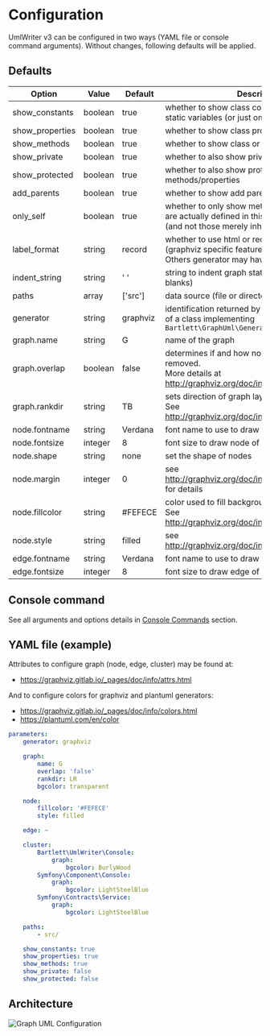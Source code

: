 <!-- markdownlint-disable MD013 MD033 -->
# Configuration

UmlWriter v3 can be configured in two ways (YAML file or console command arguments).
Without changes, following defaults will be applied.

## Defaults

| Option          | Value    | Default  | Description                                                                                                                      |
|-----------------|----------|----------|----------------------------------------------------------------------------------------------------------------------------------|
| show_constants  | boolean  | true     | whether to show class constants as readonly static variables (or just omit them completely)                                      |
| show_properties | boolean  | true     | whether to show class properties                                                                                                 |
| show_methods    | boolean  | true     | whether to show class or interface methods                                                                                       |
| show_private    | boolean  | true     | whether to also show private methods/properties                                                                                  |
| show_protected  | boolean  | true     | whether to also show protected methods/properties                                                                                |
| add_parents     | boolean  | true     | whether to show add parent classes or interfaces                                                                                 |
| only_self       | boolean  | true     | whether to only show methods/properties that are actually defined in this class <br/> (and not those merely inherited from base) |
| label_format    | string   | record   | whether to use html or record formatted labels (graphviz specific feature).<br/> Others generator may have different values      |
| indent_string   | string   | '  '     | string to indent graph statement parts (two blanks)                                                                              |
| paths           | array    | ['src']  | data source (file or directory) to parse                                                                                         |
| generator       | string   | graphviz | identification returned by `getName()` method <br/> of a class implementing `Bartlett\GraphUml\Generator\GeneratorInterface`     |
| graph.name      | string   | G        | name of the graph                                                                                                                |
| graph.overlap   | boolean  | false    | determines if and how node overlaps should be removed. <br/> More details at <http://graphviz.org/doc/info/attrs.html#d:overlap> |
| graph.rankdir   | string   | TB       | sets direction of graph layout (Top to Bottom). <br/> See <http://graphviz.org/doc/info/attrs.html#d:rankdir>                    |
| node.fontname   | string   | Verdana  | font name to use to draw node of the graph                                                                                       |
| node.fontsize   | integer  | 8        | font size to draw node of the graph                                                                                              |
| node.shape      | string   | none     | set the shape of nodes                                                                                                           |
| node.margin     | integer  | 0        | see <http://graphviz.org/doc/info/attrs.html#d:margin> for details                                                               |
| node.fillcolor  | string   | #FEFECE  | color used to fill background color of nodes. <br /> See <http://graphviz.org/doc/info/attrs.html#d:fillcolor>                   |
| node.style      | string   | filled   | see <http://graphviz.org/doc/info/attrs.html#d:style>                                                                            |
| edge.fontname   | string   | Verdana  | font name to use to draw edge of the graph                                                                                       |
| edge.fontsize   | integer  | 8        | font size to draw edge of the graph                                                                                              |

## Console command

See all arguments and options details in [Console Commands](../02_Console_Commands/diagram_class.md) section.

## YAML file (example)

Attributes to configure graph (node, edge, cluster) may be found at:

- <https://graphviz.gitlab.io/_pages/doc/info/attrs.html>

And to configure colors for graphviz and plantuml generators:

- <https://graphviz.gitlab.io/_pages/doc/info/colors.html>
- <https://plantuml.com/en/color>

```yaml
parameters:
    generator: graphviz

    graph:
        name: G
        overlap: 'false'
        rankdir: LR
        bgcolor: transparent

    node:
        fillcolor: '#FEFECE'
        style: filled

    edge: ~

    cluster:
        Bartlett\UmlWriter\Console:
            graph:
                bgcolor: BurlyWood
        Symfony\Component\Console:
            graph:
                bgcolor: LightSteelBlue
        Symfony\Contracts\Service:
            graph:
                bgcolor: LightSteelBlue

    paths:
        - src/

    show_constants: true
    show_properties: true
    show_methods: true
    show_private: false
    show_protected: false

```

## Architecture

![Graph UML Configuration](./configuration.graphviz.svg)
